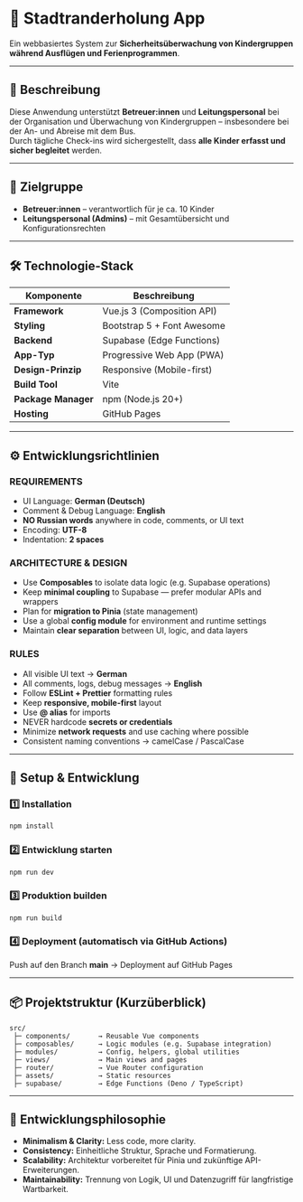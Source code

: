 # 🌳 Stadtranderholung App

Ein webbasiertes System zur **Sicherheitsüberwachung von Kindergruppen während Ausflügen und Ferienprogrammen**.

---

## 📘 Beschreibung

Diese Anwendung unterstützt **Betreuer:innen** und **Leitungspersonal** bei der Organisation und Überwachung von Kindergruppen – insbesondere bei der An- und Abreise mit dem Bus.  
Durch tägliche Check-ins wird sichergestellt, dass **alle Kinder erfasst und sicher begleitet** werden.

---

## 👥 Zielgruppe

- **Betreuer:innen** – verantwortlich für je ca. 10 Kinder  
- **Leitungspersonal (Admins)** – mit Gesamtübersicht und Konfigurationsrechten  

---

## 🛠️ Technologie-Stack

| Komponente | Beschreibung |
|-------------|---------------|
| **Framework** | Vue.js 3 (Composition API) |
| **Styling** | Bootstrap 5 + Font Awesome |
| **Backend** | Supabase (Edge Functions) |
| **App-Typ** | Progressive Web App (PWA) |
| **Design-Prinzip** | Responsive (Mobile-first) |
| **Build Tool** | Vite |
| **Package Manager** | npm (Node.js 20+) |
| **Hosting** | GitHub Pages |

---

## ⚙️ Entwicklungsrichtlinien

### REQUIREMENTS
- UI Language: **German (Deutsch)**  
- Comment & Debug Language: **English**  
- **NO Russian words** anywhere in code, comments, or UI text  
- Encoding: **UTF-8**  
- Indentation: **2 spaces**

### ARCHITECTURE & DESIGN
- Use **Composables** to isolate data logic (e.g. Supabase operations)  
- Keep **minimal coupling** to Supabase — prefer modular APIs and wrappers  
- Plan for **migration to Pinia** (state management)  
- Use a global **config module** for environment and runtime settings  
- Maintain **clear separation** between UI, logic, and data layers  

### RULES
- All visible UI text → **German**  
- All comments, logs, debug messages → **English**  
- Follow **ESLint + Prettier** formatting rules  
- Keep **responsive, mobile-first** layout  
- Use **@ alias** for imports  
- NEVER hardcode **secrets or credentials**  
- Minimize **network requests** and use caching where possible  
- Consistent naming conventions → camelCase / PascalCase  

---

## 🚀 Setup & Entwicklung

### 1️⃣ Installation
```bash
npm install
````

### 2️⃣ Entwicklung starten

```bash
npm run dev
```

### 3️⃣ Produktion builden

```bash
npm run build
```

### 4️⃣ Deployment (automatisch via GitHub Actions)

Push auf den Branch **main** → Deployment auf GitHub Pages

---

## 📦 Projektstruktur (Kurzüberblick)

```
src/
 ├─ components/       → Reusable Vue components
 ├─ composables/      → Logic modules (e.g. Supabase integration)
 ├─ modules/          → Config, helpers, global utilities
 ├─ views/            → Main views and pages
 ├─ router/           → Vue Router configuration
 ├─ assets/           → Static resources
 ├─ supabase/         → Edge Functions (Deno / TypeScript)
```

---

## 🧭 Entwicklungsphilosophie

* **Minimalism & Clarity:** Less code, more clarity.
* **Consistency:** Einheitliche Struktur, Sprache und Formatierung.
* **Scalability:** Architektur vorbereitet für Pinia und zukünftige API-Erweiterungen.
* **Maintainability:** Trennung von Logik, UI und Datenzugriff für langfristige Wartbarkeit.
